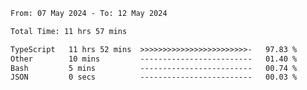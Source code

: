 
<!--START_SECTION:waka-->

```txt
From: 07 May 2024 - To: 12 May 2024

Total Time: 11 hrs 57 mins

TypeScript   11 hrs 52 mins  >>>>>>>>>>>>>>>>>>>>>>>>-   97.83 %
Other        10 mins         -------------------------   01.40 %
Bash         5 mins          -------------------------   00.74 %
JSON         0 secs          -------------------------   00.03 %
```

<!--END_SECTION:waka-->

<!--

### Hi there 👋
**Iam-cesar/Iam-cesar** is a ✨ _special_ ✨ repository because its `README.md` (this file) appears on your GitHub profile.

Here are some ideas to get you started:

- 🔭 I’m currently working on ...
- 🌱 I’m currently learning ...
- 👯 I’m looking to collaborate on ...
- 🤔 I’m looking for help with ...
- 💬 Ask me about ...
- 📫 How to reach me: ...
- 😄 Pronouns: ...
- ⚡ Fun fact: ...
-->
